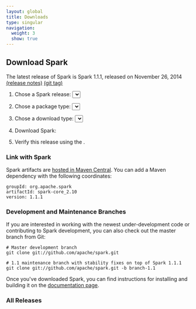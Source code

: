 ```yaml
---
layout: global
title: Downloads
type: singular
navigation:
  weight: 3
  show: true
---
```


<script type="text/javascript">
$(document).ready(function() {
  initDownloads();
  initReleaseNotes();
});
</script>

## Download Spark

The latest release of Spark is Spark 1.1.1, released on November 26, 2014
<a href="{{site.url}}releases/spark-release-1-1-1.html">(release notes)</a>
<a href="https://git-wip-us.apache.org/repos/asf?p=spark.git;a=commit;h=3693ae5d3c01861557e06edbc32a8112683f3d86">(git tag)</a><br/>

1. Chose a Spark release:
  <select id="sparkVersionSelect" onChange="javascript:onVersionSelect();"></select><br>

2. Chose a package type:
  <select id="sparkPackageSelect" onChange="javascript:onPackageSelect();"></select><br>

3. Chose a download type:
  <select id="sparkDownloadSelect" onChange="javascript:onDownloadSelect()"></select><br>

4. Download Spark: <span id="spanDownloadLink"></span>

5. Verify this release using the <span id="sparkDownloadVerify"></span>.

### Link with Spark
Spark artifacts are [hosted in Maven Central](http://search.maven.org/#browse%7C1686516968). You can add a Maven dependency with the following coordinates:

    groupId: org.apache.spark
    artifactId: spark-core_2.10
    version: 1.1.1

### Development and Maintenance Branches
If you are interested in working with the newest under-development code or contributing to Spark development, you can also check out the master branch from Git:

    # Master development branch
    git clone git://github.com/apache/spark.git

    # 1.1 maintenance branch with stability fixes on top of Spark 1.1.1
    git clone git://github.com/apache/spark.git -b branch-1.1

Once you've downloaded Spark, you can find instructions for installing and building it on the <a href="{{site.url}}documentation.html">documentation page</a>.

<h3 id="all-releases">All Releases</h3>
<ul id="sparkReleaseNotes">
